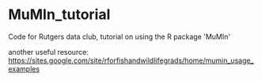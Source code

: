 # MuMIn_tutorial
Code for Rutgers data club, tutorial on using the R package 'MuMIn'

another useful resource: https://sites.google.com/site/rforfishandwildlifegrads/home/mumin_usage_examples
